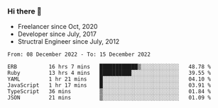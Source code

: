 ### Hi there 👋

- Freelancer since Oct, 2020
- Developer since July, 2017
- Structral Engineer since July, 2012

<!--START_SECTION:waka-->

```text
From: 08 December 2022 - To: 15 December 2022

ERB          16 hrs 7 mins   ████████████▒░░░░░░░░░░░░   48.78 %
Ruby         13 hrs 4 mins   ██████████░░░░░░░░░░░░░░░   39.55 %
YAML         1 hr 21 mins    █░░░░░░░░░░░░░░░░░░░░░░░░   04.10 %
JavaScript   1 hr 17 mins    █░░░░░░░░░░░░░░░░░░░░░░░░   03.91 %
TypeScript   36 mins         ▒░░░░░░░░░░░░░░░░░░░░░░░░   01.84 %
JSON         21 mins         ▒░░░░░░░░░░░░░░░░░░░░░░░░   01.09 %
```

<!--END_SECTION:waka-->

